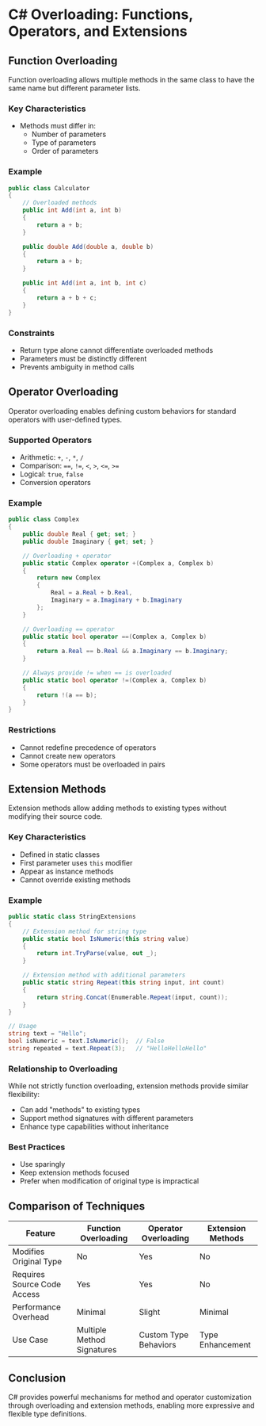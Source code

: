 # C# Overloading: Functions, Operators, and Extensions

## Function Overloading

Function overloading allows multiple methods in the same class to have the same name but different parameter lists.

### Key Characteristics
- Methods must differ in:
  - Number of parameters
  - Type of parameters
  - Order of parameters

### Example
```csharp
public class Calculator 
{
    // Overloaded methods
    public int Add(int a, int b) 
    {
        return a + b;
    }

    public double Add(double a, double b) 
    {
        return a + b;
    }

    public int Add(int a, int b, int c) 
    {
        return a + b + c;
    }
}
```

### Constraints
- Return type alone cannot differentiate overloaded methods
- Parameters must be distinctly different
- Prevents ambiguity in method calls

## Operator Overloading

Operator overloading enables defining custom behaviors for standard operators with user-defined types.

### Supported Operators
- Arithmetic: `+`, `-`, `*`, `/`
- Comparison: `==`, `!=`, `<`, `>`, `<=`, `>=`
- Logical: `true`, `false`
- Conversion operators

### Example
```csharp
public class Complex 
{
    public double Real { get; set; }
    public double Imaginary { get; set; }

    // Overloading + operator
    public static Complex operator +(Complex a, Complex b) 
    {
        return new Complex 
        {
            Real = a.Real + b.Real,
            Imaginary = a.Imaginary + b.Imaginary
        };
    }

    // Overloading == operator
    public static bool operator ==(Complex a, Complex b) 
    {
        return a.Real == b.Real && a.Imaginary == b.Imaginary;
    }

    // Always provide != when == is overloaded
    public static bool operator !=(Complex a, Complex b) 
    {
        return !(a == b);
    }
}
```

### Restrictions
- Cannot redefine precedence of operators
- Cannot create new operators
- Some operators must be overloaded in pairs

## Extension Methods

Extension methods allow adding methods to existing types without modifying their source code.

### Key Characteristics
- Defined in static classes
- First parameter uses `this` modifier
- Appear as instance methods
- Cannot override existing methods

### Example
```csharp
public static class StringExtensions 
{
    // Extension method for string type
    public static bool IsNumeric(this string value) 
    {
        return int.TryParse(value, out _);
    }

    // Extension method with additional parameters
    public static string Repeat(this string input, int count) 
    {
        return string.Concat(Enumerable.Repeat(input, count));
    }
}

// Usage
string text = "Hello";
bool isNumeric = text.IsNumeric();  // False
string repeated = text.Repeat(3);   // "HelloHelloHello"
```

### Relationship to Overloading
While not strictly function overloading, extension methods provide similar flexibility:
- Can add "methods" to existing types
- Support method signatures with different parameters
- Enhance type capabilities without inheritance

### Best Practices
- Use sparingly
- Keep extension methods focused
- Prefer when modification of original type is impractical

## Comparison of Techniques

| Feature           | Function Overloading | Operator Overloading | Extension Methods |
|------------------|---------------------|---------------------|------------------|
| Modifies Original Type | No | Yes | No |
| Requires Source Code Access | Yes | Yes | No |
| Performance Overhead | Minimal | Slight | Minimal |
| Use Case | Multiple Method Signatures | Custom Type Behaviors | Type Enhancement |

## Conclusion
C# provides powerful mechanisms for method and operator customization through overloading and extension methods, enabling more expressive and flexible type definitions.
